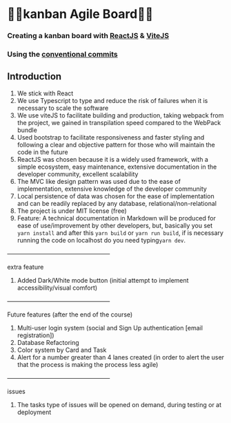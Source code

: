 # 🚨🚧kanban Agile Board🚧🚨
### Creating a kanban board with [ReactJS](https://beta.reactjs.org/learn) & [ViteJS](https://vitejs.dev/guide/)
### Using the [conventional commits](https://www.conventionalcommits.org/en/v1.0.0-beta.4/)

## Introduction
1. We stick with React
2. We use Typescript to type and reduce the risk of failures when it is necessary to scale the software
3. We use viteJS to facilitate building and production, taking webpack from the project, we gained in transpilation speed compared to the WebPack bundle
4. Used bootstrap to facilitate responsiveness and faster styling and following a clear and objective pattern for those who will maintain the code in the future
5. ReactJS was chosen because it is a widely used framework, with a simple ecosystem, easy maintenance, extensive documentation in the developer community, excellent scalability
6. The MVC like design pattern was used due to the ease of implementation, extensive knowledge of the developer community
7. Local persistence of data was chosen for the ease of implementation and can be readily replaced by any database, relational/non-relational
8. The project is under MIT license (free)
9. Feature: A technical documentation in Markdown will be produced for ease of use/improvement by other developers, but, basically you set ```yarn install``` and after this ```yarn build``` or ```yarn run build```, if is necessary running the code on localhost do you need typing```yarn dev```. 

—————————————————

extra feature
1. Added Dark/White mode button (initial attempt to implement accessibility/visual comfort)

—————————————————

Future features (after the end of the course)
1. Multi-user login system (social and Sign Up authentication [email registration])
2. Database Refactoring
3. Color system by Card and Task
4. Alert for a number greater than 4 lanes created (in order to alert the user that the process is making the process less agile)

—————————————————

issues
1. The tasks type of issues will be opened on demand, during testing or at deployment